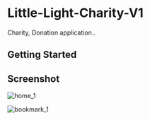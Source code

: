 # Little-Light-Charity-V1

Charity, Donation application..

## Getting Started

Screenshot
----------
![home_1](https://github.com/user-attachments/assets/b89e0f6e-b2a4-4ec6-adfe-5447e7833375)

![bookmark_1](https://github.com/user-attachments/assets/1f82091e-9c11-4e52-9136-5ec63f9a36ec)
